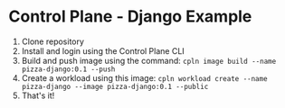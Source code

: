 # Control Plane - Django Example


1. Clone repository
2. Install and login using the Control Plane CLI
3. Build and push image using the command: `cpln image build --name pizza-django:0.1 --push`
4. Create a workload using this image: `cpln workload create --name pizza-django --image pizza-django:0.1 --public`
5. That's it!